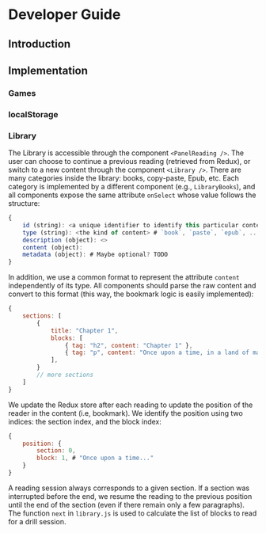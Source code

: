 # Developer Guide

## Introduction


## Implementation

### Games


### localStorage


### Library

The Library is accessible through the component `<PanelReading />`. The user can choose to continue a previous reading (retrieved from Redux), or switch to a new content through the component `<Library />`. There are many categories inside the library: books, copy-paste, Epub, etc. Each category is implemented by a different component (e.g., `LibraryBooks`), and all components expose the same attribute `onSelect` whose value follows the structure:

```javascript
{
    id (string): <a unique identifier to identify this particular content> # `content-book-en-The-Adventures-of-Tom-Sawyer`
    type (string): <the kind of content> # `book`, `paste`, `epub`, ...
    description (object): <>
    content (object):
    metadata (object): # Maybe optional? TODO
}
```

In addition, we use a common format to represent the attribute `content` independently of its type. All components should parse the raw content and convert to this format (this way, the bookmark logic is easily implemented):

```javascript
{
    sections: [
        {
            title: "Chapter 1",
            blocks: [
                { tag: "h2", content: "Chapter 1" },
                { tag: "p", content: "Once upon a time, in a land of magic and adventure, a young girl called..." },
            ],
        }
        // more sections
    ]
}
```

We update the Redux store after each reading to update the position of the reader in the content (i.e, bookmark). We identify the position using two indices: the section index, and the block index:

```javascript
{
    position: {
        section: 0,
        block: 1, # "Once upon a time..."
    }
}
```

A reading session always corresponds to a given section. If a section was interrupted before the end, we resume the reading to the previous position until the end of the section (even if there remain only a few paragraphs). The function `next` in `library.js` is used to calculate the list of blocks to read for a drill session.



